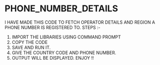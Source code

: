 # PHONE_NUMBER_DETAILS

I HAVE MADE THIS CODE TO FETCH OPERATOR DETAILS AND REGION A PHONE NUMBER IS REGISTERED TO.
STEPS :-
1) IMPORT THE LIBRARIES USING COMMAND PROMPT
2) COPY THE CODE
3) SAVE AND RUN IT.
4) GIVE THE COUNTRY CODE AND PHONE NUMBER.
5) OUTPUT WILL BE DISPLAYED.
ENJOY !!
